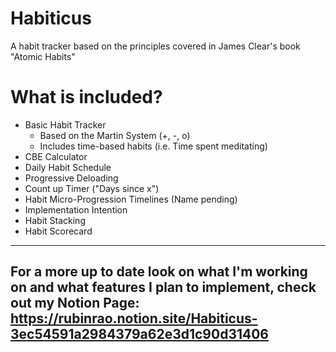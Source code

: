 # Habiticus
A habit tracker based on the principles covered in James Clear's book "Atomic Habits"

# What is included?
- Basic Habit Tracker
  - Based on the Martin System (+, -, o)
  - Includes time-based habits (i.e. Time spent meditating)
- CBE Calculator
- Daily Habit Schedule
- Progressive Deloading
- Count up Timer ("Days since x")
- Habit Micro-Progression Timelines (Name pending)
- Implementation Intention
- Habit Stacking
- Habit Scorecard
---
## For a more up to date look on what I'm working on and what features I plan to implement, check out my Notion Page: https://rubinrao.notion.site/Habiticus-3ec54591a2984379a62e3d1c90d31406
